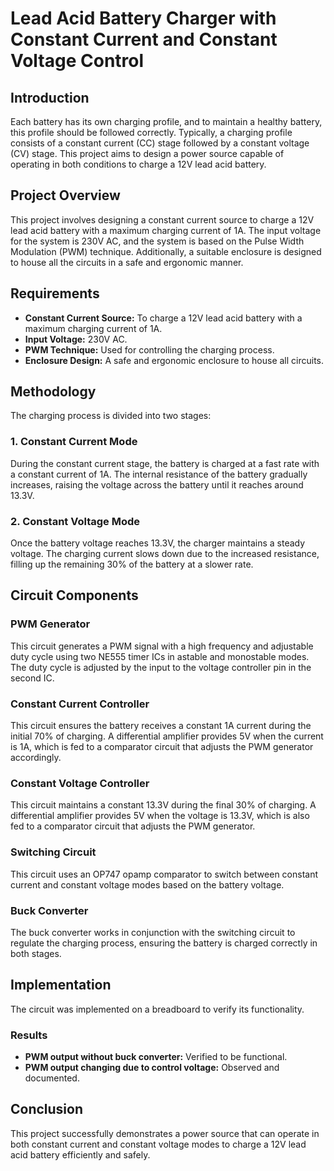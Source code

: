 <!DOCTYPE html>
<html lang="en">
<head>
    <meta charset="UTF-8">
    <meta name="viewport" content="width=device-width, initial-scale=1.0">
    <title>Lead Acid Battery Charger with Constant Current and Constant Voltage Control</title>
</head>
<body>
    <h1>Lead Acid Battery Charger with Constant Current and Constant Voltage Control</h1>
    <h2>Introduction</h2>
    <p>Each battery has its own charging profile, and to maintain a healthy battery, this profile should be followed correctly. Typically, a charging profile consists of a constant current (CC) stage followed by a constant voltage (CV) stage. This project aims to design a power source capable of operating in both conditions to charge a 12V lead acid battery.</p>
<h2>Project Overview</h2>
    <p>This project involves designing a constant current source to charge a 12V lead acid battery with a maximum charging current of 1A. The input voltage for the system is 230V AC, and the system is based on the Pulse Width Modulation (PWM) technique. Additionally, a suitable enclosure is designed to house all the circuits in a safe and ergonomic manner.</p>

<h2>Requirements</h2>
    <ul>
        <li><strong>Constant Current Source:</strong> To charge a 12V lead acid battery with a maximum charging current of 1A.</li>
        <li><strong>Input Voltage:</strong> 230V AC.</li>
        <li><strong>PWM Technique:</strong> Used for controlling the charging process.</li>
        <li><strong>Enclosure Design:</strong> A safe and ergonomic enclosure to house all circuits.</li>
    </ul>

 <h2>Methodology</h2>
    <p>The charging process is divided into two stages:</p>

<h3>1. Constant Current Mode</h3>
    <p>During the constant current stage, the battery is charged at a fast rate with a constant current of 1A. The internal resistance of the battery gradually increases, raising the voltage across the battery until it reaches around 13.3V.</p>

  <h3>2. Constant Voltage Mode</h3>
    <p>Once the battery voltage reaches 13.3V, the charger maintains a steady voltage. The charging current slows down due to the increased resistance, filling up the remaining 30% of the battery at a slower rate.</p>
    <h2>Circuit Components</h2>
    <h3>PWM Generator</h3>
    <p>This circuit generates a PWM signal with a high frequency and adjustable duty cycle using two NE555 timer ICs in astable and monostable modes. The duty cycle is adjusted by the input to the voltage controller pin in the second IC.</p>
    <h3>Constant Current Controller</h3>
    <p>This circuit ensures the battery receives a constant 1A current during the initial 70% of charging. A differential amplifier provides 5V when the current is 1A, which is fed to a comparator circuit that adjusts the PWM generator accordingly.</p>
    <h3>Constant Voltage Controller</h3>
    <p>This circuit maintains a constant 13.3V during the final 30% of charging. A differential amplifier provides 5V when the voltage is 13.3V, which is also fed to a comparator circuit that adjusts the PWM generator.</p>
    <h3>Switching Circuit</h3>
    <p>This circuit uses an OP747 opamp comparator to switch between constant current and constant voltage modes based on the battery voltage.</p>
    <h3>Buck Converter</h3>
    <p>The buck converter works in conjunction with the switching circuit to regulate the charging process, ensuring the battery is charged correctly in both stages.</p>
    <h2>Implementation</h2>
    <p>The circuit was implemented on a breadboard to verify its functionality.</p>
    <h3>Results</h3>
    <ul>
        <li><strong>PWM output without buck converter:</strong> Verified to be functional.</li>
        <li><strong>PWM output changing due to control voltage:</strong> Observed and documented.</li>
    </ul>
    <h2>Conclusion</h2>
    <p>This project successfully demonstrates a power source that can operate in both constant current and constant voltage modes to charge a 12V lead acid battery efficiently and safely.</p>
</body>
</html>
